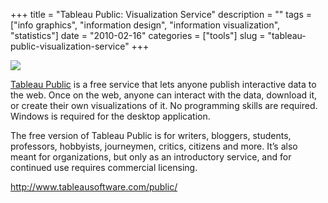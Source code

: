 +++
title = "Tableau Public: Visualization Service"
description = ""
tags = ["info graphics", "information design", "information visualization", "statistics"]
date = "2010-02-16"
categories = ["tools"]
slug = "tableau-public-visualization-service"
+++


<div class="tool-screenshot mb1"><a href="http://www.tableausoftware.com/public/"><img id="bluga-thumbnail-2811" class="bluga-thumbnail custom" src="/media/bluga/
wt52314b3a3b13f_custom.jpg"/></a></div><p><a href="http://www.tableausoftware.com/public/">Tableau Public</a> is a free service that lets anyone publish interactive data to the web. Once on the web, anyone can interact with the data, download it, or create their own visualizations of it. No programming skills are required. Windows is required for the desktop application.</p>

<p>The free version of Tableau Public is for writers, bloggers, students, professors, hobbyists, journeymen, critics, citizens and more. It’s also meant for organizations, but only as an introductory service, and for continued use requires commercial licensing.</p>

  
<p><a href="http://www.tableausoftware.com/public/">http://www.tableausoftware.com/public/</a></p>
      
